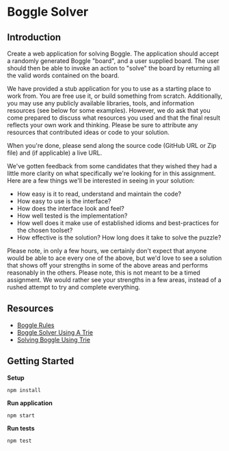 # Boggle Solver

## Introduction 

Create a web application for solving Boggle. The application should accept a randomly generated Boggle "board", 
and a user supplied board. The user should then be able to invoke an action to "solve" the board by returning 
all the valid words contained on the board.

We have provided a stub application for you to use as a starting place to work from. You are free use it, or build 
something from scratch. Additionally, you may use any publicly available libraries, tools, and information resources
(see below for some examples). However, we do ask that you come prepared to discuss what resources you used and that 
the final result reflects your own work and thinking. Please be sure to attribute any resources that contributed 
ideas or code to your solution. 

When you're done, please send along the source code (GitHub URL or Zip file) and (if applicable) a live URL.

We've gotten feedback from some candidates that they wished they had a little more clarity on what specifically we're 
looking for in this assignment. Here are a few things we'll be interested in seeing in your solution:

* How easy is it to read, understand and maintain the code?
* How easy to use is the interface?
* How does the interface look and feel?
* How well tested is the implementation?
* How well does it make use of established idioms and best-practices for the chosen toolset? 
* How effective is the solution? How long does it take to solve the puzzle?

Please note, in only a few hours, we certainly don't expect that anyone would be able to ace every one of the above,
but we'd love to see a solution that shows off your strengths in some of the above areas and performs reasonably in 
the others. Please note, this is not meant to be a timed assignment. We would rather see your strengths in a few areas, 
instead of a rushed attempt to try and complete everything.

## Resources

- [Boggle Rules](https://en.wikipedia.org/wiki/Boggle#Rules)
- [Boggle Solver Using A Trie](https://www.geeksforgeeks.org/boggle-set-2-using-trie/?ref=lbp)
- [Solving Boggle Using Trie](https://algotree.org/algorithms/trie/trie_dfs_boggle/)

## Getting Started 

**Setup**

    npm install

**Run application**

    npm start

**Run tests**

    npm test
